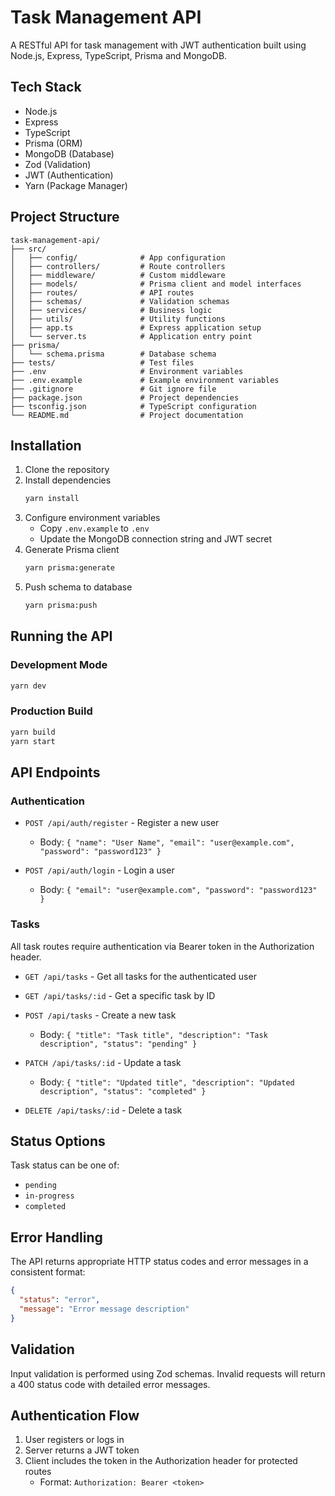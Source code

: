 # Task Management API

A RESTful API for task management with JWT authentication built using Node.js, Express, TypeScript, Prisma and MongoDB.

## Tech Stack

- Node.js
- Express
- TypeScript
- Prisma (ORM)
- MongoDB (Database)
- Zod (Validation)
- JWT (Authentication)
- Yarn (Package Manager)

## Project Structure

```
task-management-api/
├── src/
│   ├── config/              # App configuration
│   ├── controllers/         # Route controllers
│   ├── middleware/          # Custom middleware
│   ├── models/              # Prisma client and model interfaces
│   ├── routes/              # API routes
│   ├── schemas/             # Validation schemas
│   ├── services/            # Business logic
│   ├── utils/               # Utility functions
│   ├── app.ts               # Express application setup
│   └── server.ts            # Application entry point
├── prisma/
│   └── schema.prisma        # Database schema
├── tests/                   # Test files
├── .env                     # Environment variables
├── .env.example             # Example environment variables
├── .gitignore               # Git ignore file
├── package.json             # Project dependencies
├── tsconfig.json            # TypeScript configuration
└── README.md                # Project documentation
```

## Installation

1. Clone the repository
2. Install dependencies
   ```bash
   yarn install
   ```
3. Configure environment variables
   - Copy `.env.example` to `.env`
   - Update the MongoDB connection string and JWT secret
4. Generate Prisma client
   ```bash
   yarn prisma:generate
   ```
5. Push schema to database
   ```bash
   yarn prisma:push
   ```

## Running the API

### Development Mode
```bash
yarn dev
```

### Production Build
```bash
yarn build
yarn start
```

## API Endpoints

### Authentication

- `POST /api/auth/register` - Register a new user
  - Body: `{ "name": "User Name", "email": "user@example.com", "password": "password123" }`

- `POST /api/auth/login` - Login a user
  - Body: `{ "email": "user@example.com", "password": "password123" }`

### Tasks

All task routes require authentication via Bearer token in the Authorization header.

- `GET /api/tasks` - Get all tasks for the authenticated user

- `GET /api/tasks/:id` - Get a specific task by ID

- `POST /api/tasks` - Create a new task
  - Body: `{ "title": "Task title", "description": "Task description", "status": "pending" }`

- `PATCH /api/tasks/:id` - Update a task
  - Body: `{ "title": "Updated title", "description": "Updated description", "status": "completed" }`

- `DELETE /api/tasks/:id` - Delete a task

## Status Options

Task status can be one of:
- `pending`
- `in-progress`
- `completed`

## Error Handling

The API returns appropriate HTTP status codes and error messages in a consistent format:

```json
{
  "status": "error",
  "message": "Error message description"
}
```

## Validation

Input validation is performed using Zod schemas. Invalid requests will return a 400 status code with detailed error messages.

## Authentication Flow

1. User registers or logs in
2. Server returns a JWT token
3. Client includes the token in the Authorization header for protected routes
   - Format: `Authorization: Bearer <token>`
